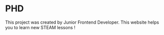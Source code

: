 # PHD

This project was created by Junior Frontend Developer. This website helps you to learn new STEAM lessons !
